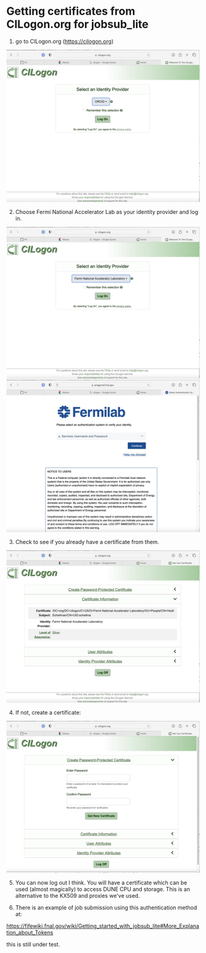 # Getting certificates from CILogon.org for jobsub_lite

1. go to CILogon.org  (https://cilogon.org)

![cilogon](1.Identity.jpg)

2. Choose Fermi National Accelerator Lab as your identity provider and log in.

![choose](2.FNAL.jpg)
![loging](3.FNALLogin.jpg)


3. Check to see if you already have a certificate from them.

![check](4.Check.jpeg)

4. If not, create a certificate:

![create](5.create.jpg)

5. You can now log out I think.  You will have a certificate which can be used (almost magically) to access DUNE CPU and storage.   This is an alternative to the KX509 and proxies we've used.

6. There is an example of job submission using this authentication method at:

https://fifewiki.fnal.gov/wiki/Getting_started_with_jobsub_lite#More_Explanation_about_Tokens

this is still under test.

